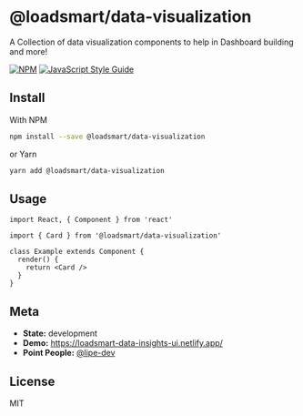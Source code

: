 # @loadsmart/data-visualization

A Collection of data visualization components to help in Dashboard building and more!

[![NPM](https://img.shields.io/npm/v/@loadsmart/data-visualization.svg)](https://www.npmjs.com/package/@loadsmart/data-visualization) [![JavaScript Style Guide](https://img.shields.io/badge/code_style-standard-brightgreen.svg)](https://standardjs.com)

## Install

With NPM

```bash
npm install --save @loadsmart/data-visualization
```

or Yarn

```bash
yarn add @loadsmart/data-visualization
```

## Usage

```tsx
import React, { Component } from 'react'

import { Card } from '@loadsmart/data-visualization'

class Example extends Component {
  render() {
    return <Card />
  }
}
```

## Meta

- **State:** development
- **Demo:** <https://loadsmart-data-insights-ui.netlify.app/>
- **Point People:** [@lipe-dev](https://github.com/lipe-dev)


## License

MIT
